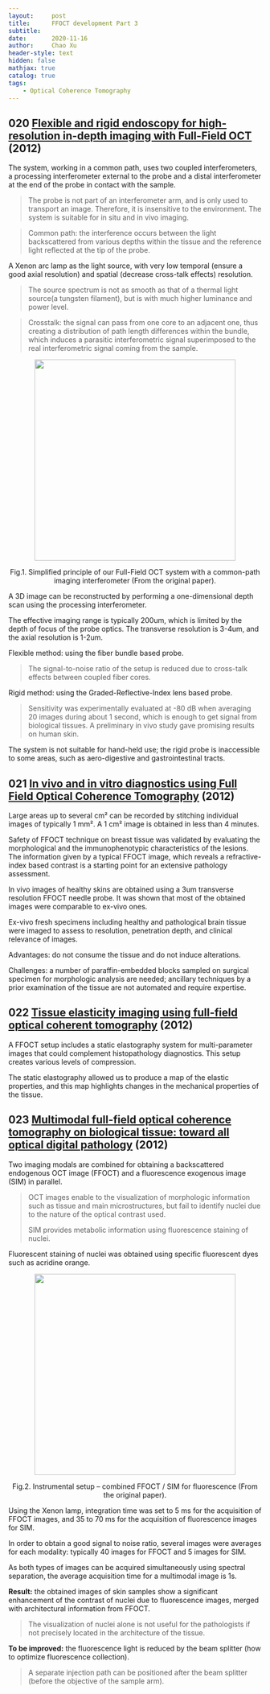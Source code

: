 ```yaml
---
layout:     post
title:      FFOCT development Part 3
subtitle:   
date:       2020-11-16
author:     Chao Xu
header-style: text
hidden: false
mathjax: true
catalog: true
tags:
    - Optical Coherence Tomography
---
```


## 020 [Flexible and rigid endoscopy for high-resolution in-depth imaging with Full-Field OCT](https://www.osapublishing.org/abstract.cfm?URI=BIOMED-2012-BTu4B.4) (2012)

The system, working in a common path,  uses two coupled interferometers, a processing interferometer external to the probe and a distal interferometer at the end of the probe in contact with the sample. 

> The probe is not part of an interferometer arm, and is only used to transport an image. Therefore, it is insensitive to the environment. The system is suitable for in situ and in vivo imaging.

> Common path: the interference occurs between the light backscattered from various depths within the tissue and the reference light reflected at the tip of the probe.

A Xenon arc lamp as the light source, with very low temporal (ensure a good axial resolution) and spatial (decrease cross-talk effects) resolution. 

> The source spectrum is not as smooth as that of a thermal light source(a tungsten filament), but is with much higher luminance and power level.

> Crosstalk: the signal can pass from one core to an adjacent one, thus creating a distribution of path length differences within the bundle, which induces a parasitic interferometric signal superimposed to the real interferometric signal coming from the sample.

 <p align="center">
<img src="https://i.loli.net/2020/11/16/twlJrqU19b68mus.png" width=400pix>
</p>
<p style="text-align:center;">Fig.1. Simplified principle of our Full-Field OCT system with a common-path imaging interferometer (From the original paper).</p>

A 3D image can be reconstructed by performing a one-dimensional depth scan using the processing interferometer.

The effective imaging range is typically 200um, which is limited by the depth of focus of the probe optics.   The transverse resolution is 3-4um, and the axial resolution is 1-2um.

Flexible method:  using the fiber bundle based probe. 

> The signal-to-noise ratio of the setup is reduced due to cross-talk effects between coupled fiber cores. 

Rigid method: using the Graded-Reflective-Index lens based probe.

> Sensitivity was experimentally evaluated at -80 dB when averaging 20 images during about 1 second, which is enough to get signal from biological tissues. A preliminary in vivo study gave promising results on human skin. 

The system is not suitable for hand-held use; the rigid probe is inaccessible to some areas, such as aero-digestive and gastrointestinal tracts.

## 021 [In vivo and in vitro diagnostics using Full Field Optical Coherence Tomography](https://www.osapublishing.org/abstract.cfm?URI=BIOMED-2012-BTu3A.95) (2012)

Large areas up to several cm² can be recorded by stitching individual images of typically 1 mm². A 1 cm² image is obtained in less than 4 minutes.

Safety of FFOCT technique on breast tissue was validated by  evaluating the morphological and the immunophenotypic characteristics of the lesions. The information given by a typical FFOCT image, which reveals a refractive-index based contrast is a starting point for an extensive pathology assessment.

In vivo images of healthy skins are obtained using a 3um transverse resolution FFOCT needle probe. It was shown that most of the obtained images were comparable to ex-vivo ones.

Ex-vivo fresh specimens including healthy and pathological brain tissue were imaged to assess to resolution, penetration depth, and clinical relevance of images.

Advantages: do not consume the tissue and do not induce alterations.

Challenges: a number of paraffin-embedded blocks sampled on surgical specimen for morphologic analysis are needed; ancillary techniques by a prior examination of the tissue are not automated and require expertise.

## 022 [Tissue elasticity imaging using full-field optical coherent tomography](https://www.osapublishing.org/abstract.cfm?uri=BIOMED-2012-BTu3A.75) (2012)

A FFOCT setup includes a static elastography system for multi-parameter images that could complement histopathology diagnostics.  This setup creates various levels of compression.

The static elastography allowed us to produce a map of the elastic properties, and this map highlights changes in the mechanical properties of the tissue.

## 023 [Multimodal full-field optical coherence tomography on biological tissue: toward all optical digital pathology](https://doi.org/10.1117/12.908459) (2012)

Two imaging modals are combined for obtaining a backscattered endogenous OCT image (FFOCT) and a fluorescence exogenous image (SIM) in parallel.

> OCT images enable to the visualization of morphologic information such as tissue and main microstructures, but fail to identify nuclei due to the nature of the optical contrast used.
>
> SIM provides metabolic information using fluorescence staining of nuclei.

Fluorescent staining of nuclei was obtained using specific fluorescent dyes such as acridine orange.

 <p align="center">
<img src="https://i.loli.net/2020/11/16/hQdPDrRMtcCp5sH.png" width=400pix>
</p>
<p style="text-align:center;">Fig.2. Instrumental setup – combined FFOCT / SIM for fluorescence (From the original paper).</p>

Using the Xenon lamp, integration time was set to 5 ms for the acquisition of FFOCT images, and 35 to 70 ms for the acquisition of fluorescence images for SIM. 

In order to obtain a good signal to noise ratio, several images were averages for each modality: typically 40 images for FFOCT and 5 images for SIM. 

As both types of images can be acquired simultaneously using spectral separation, the average acquisition time for a multimodal image is 1s.

**Result:** the obtained images of skin samples show a significant enhancement of the contrast of nuclei due to fluorescence images, merged with architectural information from FFOCT.

> The visualization of nuclei alone is not useful for the pathologists if not precisely located in the architecture of the tissue.

**To be improved:** the fluorescence light is reduced by the beam splitter (how to optimize fluorescence collection). 

> A separate injection path can be positioned after the beam splitter (before the objective of the sample arm).
